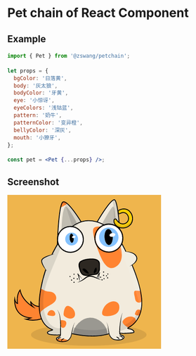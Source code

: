 # Pet chain of React Component

## Example

```jsx
import { Pet } from '@zswang/petchain';

let props = {
  bgColor: '日落黄',
  body: '灰太狼',
  bodyColor: '牙黄',
  eye: '小惊讶',
  eyeColors: '浅钴蓝',
  pattern: '奶牛',
  patternColor: '变异橙',
  bellyColor: '深灰',
  mouth: '小獠牙',
};

const pet = <Pet {...props} />;
```

## Screenshot

![pet screenshot](./document/pet.png)